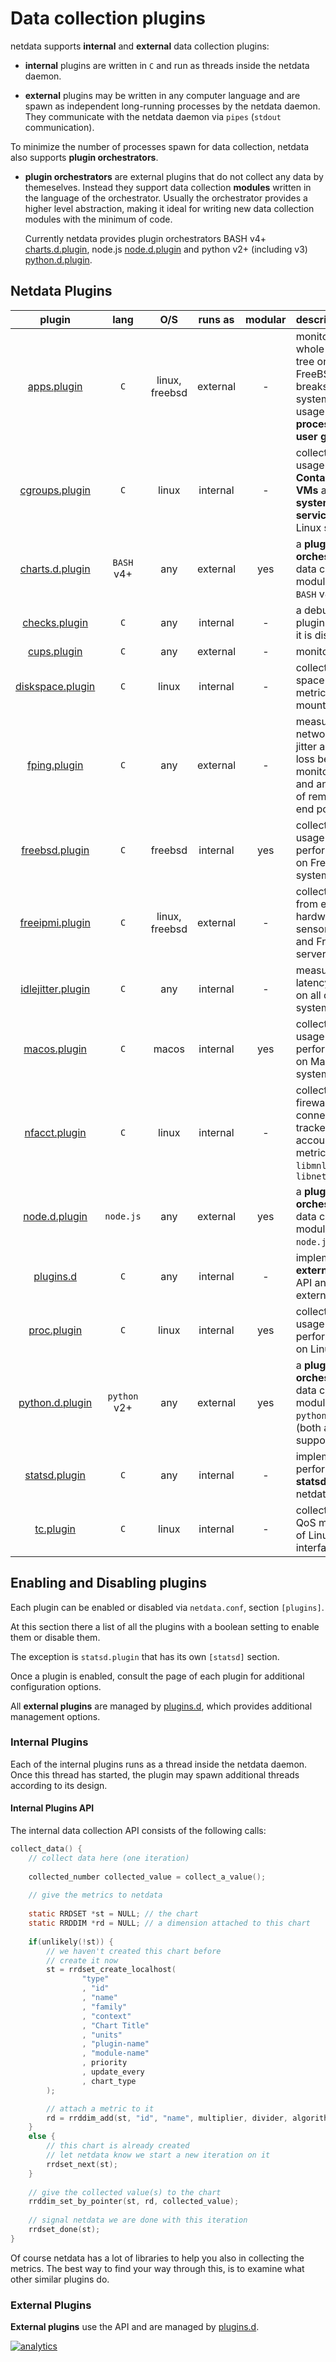 # Data collection plugins

netdata supports **internal** and **external** data collection plugins:

- **internal** plugins are written in `C` and run as threads inside the netdata daemon.

- **external** plugins may be written in any computer language and are spawn as independent long-running processes by the netdata daemon.
   They communicate with the netdata daemon via `pipes` (`stdout` communication).

To minimize the number of processes spawn for data collection, netdata also supports **plugin orchestrators**.

- **plugin orchestrators** are external plugins that do not collect any data by themeselves.
   Instead they support data collection **modules** written in the language of the orchestrator.
   Usually the orchestrator provides a higher level abstraction, making it ideal for writing new
   data collection modules with the minimum of code.
   
   Currently netdata provides plugin orchestrators
   BASH v4+ [charts.d.plugin](charts.d.plugin/),
   node.js [node.d.plugin](node.d.plugin/) and
   python v2+ (including v3) [python.d.plugin](python.d.plugin/).

## Netdata Plugins

plugin|lang|O/S|runs as|modular|description
:---:|:---:|:---:|:---:|:---:|:---
[apps.plugin](apps.plugin/)|`C`|linux, freebsd|external|-|monitors the whole process tree on Linux and FreeBSD and breaks down system resource usage by **process**, **user** and **user group**.
[cgroups.plugin](cgroups.plugin/)|`C`|linux|internal|-|collects resource usage of **Containers**, libvirt **VMs** and **systemd services**, on Linux systems
[charts.d.plugin](charts.d.plugin/)|`BASH` v4+|any|external|yes|a **plugin orchestrator** for data collection modules written in `BASH` v4+.
[checks.plugin](checks.plugin/)|`C`|any|internal|-|a debugging plugin (by default it is disabled)
[cups.plugin](cups.plugin/)|`C`|any|external|-|monitors **CUPS**
[diskspace.plugin](diskspace.plugin/)|`C`|linux|internal|-|collects disk space usage metrics on Linux mount points
[fping.plugin](fping.plugin/)|`C`|any|external|-|measures network latency, jitter and packet loss between the monitored node and any number of remote network end points.
[freebsd.plugin](freebsd.plugin/)|`C`|freebsd|internal|yes|collects resource usage and performance data on FreeBSD systems
[freeipmi.plugin](freeipmi.plugin/)|`C`|linux, freebsd|external|-|collects metrics from enterprise hardware sensors, on Linux and FreeBSD servers.
[idlejitter.plugin](idlejitter.plugin/)|`C`|any|internal|-|measures CPU latency and jitter on all operating systems
[macos.plugin](macos.plugin/)|`C`|macos|internal|yes|collects resource usage and performance data on MacOS systems
[nfacct.plugin](nfacct.plugin/)|`C`|linux|internal|-|collects netfilter firewall, connection tracker and accounting metrics using `libmnl` and `libnetfilter_acct`
[node.d.plugin](node.d.plugin/)|`node.js`|any|external|yes|a **plugin orchestrator** for data collection modules written in `node.js`.
[plugins.d](plugins.d/)|`C`|any|internal|-|implements the **external plugins** API and serves external plugins
[proc.plugin](proc.plugin/)|`C`|linux|internal|yes|collects resource usage and performance data on Linux systems
[python.d.plugin](python.d.plugin/)|`python` v2+|any|external|yes|a **plugin orchestrator** for data collection modules written in `python` v2 or v3 (both are supported).
[statsd.plugin](statsd.plugin/)|`C`|any|internal|-|implements a high performance **statsd** server for netdata
[tc.plugin](tc.plugin/)|`C`|linux|internal|-|collects traffic QoS metrics (`tc`) of Linux network interfaces

## Enabling and Disabling plugins

Each plugin can be enabled or disabled via `netdata.conf`, section `[plugins]`.

At this section there a list of all the plugins with a boolean setting to enable them or disable them. 

The exception is `statsd.plugin` that has its own `[statsd]` section.

Once a plugin is enabled, consult the page of each plugin for additional configuration options.

All **external plugins** are managed by [plugins.d](plugins.d/), which provides additional management options.

### Internal Plugins

Each of the internal plugins runs as a thread inside the netdata daemon.
Once this thread has started, the plugin may spawn additional threads according to its design.

#### Internal Plugins API

The internal data collection API consists of the following calls:

```c
collect_data() {
    // collect data here (one iteration)
    
    collected_number collected_value = collect_a_value();
    
    // give the metrics to netdata
    
    static RRDSET *st = NULL; // the chart
    static RRDDIM *rd = NULL; // a dimension attached to this chart
    
    if(unlikely(!st)) {
        // we haven't created this chart before
        // create it now
        st = rrdset_create_localhost(
                "type"
                , "id"
                , "name"
                , "family"
                , "context"
                , "Chart Title"
                , "units"
                , "plugin-name"
                , "module-name"
                , priority
                , update_every
                , chart_type
        );

        // attach a metric to it
        rd = rrddim_add(st, "id", "name", multiplier, divider, algorithm);
    }
    else {
        // this chart is already created
        // let netdata know we start a new iteration on it
        rrdset_next(st);
    }
    
    // give the collected value(s) to the chart
    rrddim_set_by_pointer(st, rd, collected_value);
    
    // signal netdata we are done with this iteration
    rrdset_done(st);
}
```

Of course netdata has a lot of libraries to help you also in collecting the metrics.
The best way to find your way through this, is to examine what other similar plugins do.


### External Plugins

**External plugins** use the API and are managed by [plugins.d](plugins.d/).


[![analytics](https://www.google-analytics.com/collect?v=1&aip=1&t=pageview&_s=1&ds=github&dr=https%3A%2F%2Fgithub.com%2Fnetdata%2Fnetdata&dl=https%3A%2F%2Fmy-netdata.io%2Fgithub%2Fcollectors%2FREADME&_u=MAC~&cid=5792dfd7-8dc4-476b-af31-da2fdb9f93d2&tid=UA-64295674-3)]()
